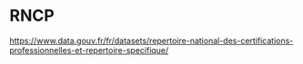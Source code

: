 # RNCP

https://www.data.gouv.fr/fr/datasets/repertoire-national-des-certifications-professionnelles-et-repertoire-specifique/
